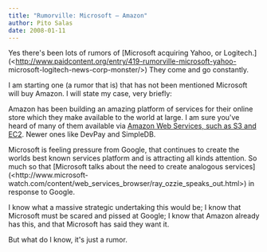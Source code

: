 ```yaml
---
title: "Rumorville: Microsoft – Amazon"
author: Pito Salas
date: 2008-01-11
---
```




Yes there's been lots of rumors of [Microsoft acquiring Yahoo, or
Logitech.](<http://www.paidcontent.org/entry/419-rumorville-microsoft-yahoo-
microsoft-logitech-news-corp-monster/>) They come and go constantly.

I am starting one (a rumor that is) that has not been mentioned  Microsoft
will buy Amazon. I will state my case, very briefly:

Amazon has been building an amazing platform of services for their online
store which they make available to the world at large. I am sure you've heard
of many of them available via [Amazon Web Services, such as S3 and
EC2](<http://www.amazon.com/gp/browse.html?node=3435361>). Newer ones like
DevPay and SimpleDB.

Microsoft is feeling pressure from Google, that continues to create the worlds
best known services platform and is attracting all kinds attention. So much so
that [Microsoft talks about the need to create analogous
services](<http://www.microsoft-
watch.com/content/web_services_browser/ray_ozzie_speaks_out.html>) in response
to Google.

I know what a massive strategic undertaking this would be; I know that
Microsoft must be scared and pissed at Google; I know that Amazon already has
this, and that Microsoft has said they want it.

But what do I know, it's just a rumor.


